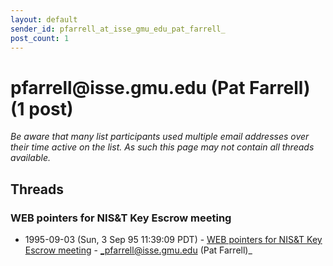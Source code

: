 ```yaml
---
layout: default
sender_id: pfarrell_at_isse_gmu_edu_pat_farrell_
post_count: 1
---
```


# pfarrell<span>@</span>isse.gmu.edu (Pat Farrell) (1 post)

_Be aware that many list participants used multiple email addresses over their time active on the list. As such this page may not contain all threads available._

## Threads

### WEB pointers for NIS&T Key Escrow meeting
+ 1995-09-03 (Sun, 3 Sep 95 11:39:09 PDT) - [WEB pointers for NIS&T Key Escrow meeting](/archive/1995/09/f3adcf88321f657939836bcca009e1da9911b705d0943373fba43dac9f204048) - _pfarrell@isse.gmu.edu (Pat Farrell)_

